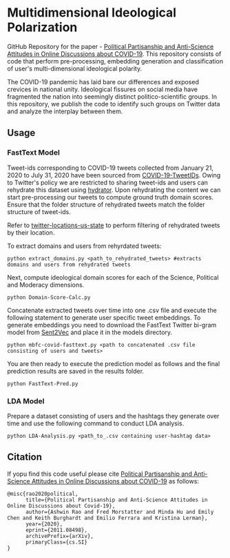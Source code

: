 # Multidimensional Ideological Polarization

GitHub Repository for the paper - [Political Partisanship and Anti-Science Attitudes in Online Discussions about COVID-19](https://arxiv.org/abs/2011.08498). This repository consists of code that perform pre-processing, embedding generation and classification of user's multi-dimensional ideological polarity.

The COVID-19 pandemic has laid bare our differences and exposed crevices in national unity. Ideological fissures on social media have fragmented the nation into seemingly distinct politico-scientific groups. In this repository, we publish the code to identify such groups on Twitter data and analyze the interplay between them. 


## Usage

### FastText Model

Tweet-ids corresponding to COVID-19 tweets collected from January 21, 2020 to July 31, 2020 have been sourced from [COVID-19-TweetIDs](https://github.com/echen102/COVID-19-TweetIDs). Owing to Twitter's policy we are restricted to sharing tweet-ids and users can rehydrate this dataset using [hydrator](https://github.com/DocNow/hydrator). Upon rehydrating the content we can start pre-processing our tweets to compute ground truth domain scores. Ensure that the folder structure of rehydrated tweets match the folder structure of tweet-ids. 

Refer to [twitter-locations-us-state](https://github.com/julie-jiang/twitter-locations-us-state) to perform filtering of rehydrated tweets by their location. 

To extract domains and users from rehyrdated tweets:

```
python extract_domains.py <path_to_rehydrated_tweets> #extracts domains and users from rehydrated tweets
```
Next, compute ideological domain scores for each of the Science, Political and Moderacy dimensions.

```
python Domain-Score-Calc.py
```
Concatenate extracted tweets over time into one .csv file and execute the following statement to generate user specific tweet embeddings. To generate embeddings you need to download the FastText Twitter bi-gram model from [Sent2Vec](https://drive.google.com/file/d/0B6VhzidiLvjSeHI4cmdQdXpTRHc/view) and place it in the models directory. 

```
python mbfc-covid-fasttext.py <path to concatenated .csv file consisting of users and tweets>
```

You are then ready to execute the prediction model as follows and the final prediction results are saved in the results folder.

```
python FastText-Pred.py
```

### LDA Model

Prepare a dataset consisting of users and the hashtags they generate over time and use the following command to conduct LDA analysis.

```
python LDA-Analysis.py <path_to_.csv containing user-hashtag data>
```

## Citation

If yopu find this code useful please cite [Political Partisanship and Anti-Science Attitudes in Online Discussions about COVID-19](https://arxiv.org/abs/2011.08498) as follows:

```
@misc{rao2020political,
      title={Political Partisanship and Anti-Science Attitudes in Online Discussions about Covid-19}, 
      author={Ashwin Rao and Fred Morstatter and Minda Hu and Emily Chen and Keith Burghardt and Emilio Ferrara and Kristina Lerman},
      year={2020},
      eprint={2011.08498},
      archivePrefix={arXiv},
      primaryClass={cs.SI}
}
```
